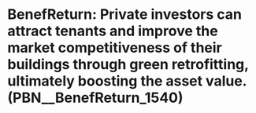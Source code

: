 # BenefReturn: __Private investors can attract tenants and improve the market competitiveness of their buildings through green retrofitting, ultimately boosting the asset value.__ (PBN__BenefReturn_1540)


